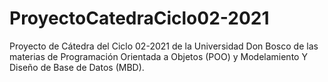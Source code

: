 # ProyectoCatedraCiclo02-2021
Proyecto de Cátedra del Ciclo 02-2021 de la Universidad Don Bosco de las materias de Programación Orientada a Objetos (POO) y Modelamiento Y Diseño de Base de Datos (MBD).
